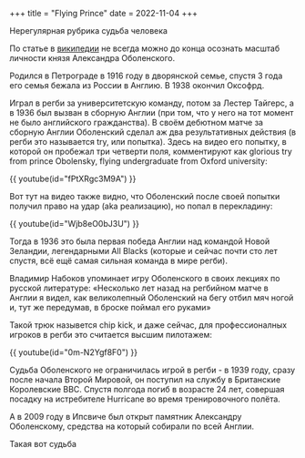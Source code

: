 +++
title = "Flying Prince"
date = 2022-11-04
+++

Нерегулярная рубрика судьба человека

По статье в [википедии](https://en.wikipedia.org/wiki/Alexander_Obolensky) не всегда можно до конца осознать масштаб личности князя Александра Оболенского.

Родился в Петрограде в 1916 году в дворянской семье, спустя 3 года его семья бежала из России в Англию. В 1938 окончил Оксофрд. 

Играл в регби за университетскую команду, потом за Лестер Тайгерс, а в 1936 был вызван в сборную Англии (при том, что у него на тот момент не было английского гражданства). В своём дебютном матче за сборную Англии Оболенский сделал аж два результативных действия (в регби это называется try, или попытка). Здесь на видео его попытку, в которой он пробежал три четверти поля, комментируют как glorious try from prince Obolensky, flying undergraduate from Oxford university:

{{ youtube(id="fPtXRgc3M9A") }}

Вот тут на видео также видно, что Оболенский после своей попытки получил право на удар (aka реализацию), но попал в перекладину:

{{ youtube(id="Wjb8eO0bJ3U") }}

Тогда в 1936 это была первая победа Англии над командой Новой Зеландии, легендарными All Blacks (которые и сейчас почти сто лет спустя, всё ещё самая сильная команда в мире регби).

Владимир Набоков упоминает игру Оболенского в своих лекциях по русской литературе: «Несколько лет назад на регбийном матче в Англии я видел, как великолепный Оболенский на бегу отбил мяч ногой и, тут же передумав, в броске поймал его руками»

Такой трюк назывется chip kick, и даже сейчас, для профессионалных игроков в регби это считается высшим пилотажем:

{{ youtube(id="0m-N2Ygf8F0") }}

Судьба Оболенского не ограничилась игрой в регби - в 1939 году, сразу после начала Второй Мировой, он поступил на службу в Британские Королевские ВВС. Спустя полгода погиб в возрасте 24 лет, совершая посадку на истребителе Hurricane во время тренировочного полёта.

А в 2009 году в Ипсвиче был открыт памятник Александру Оболенскому, средства на который собирали по всей Англии.

Такая вот судьба 



